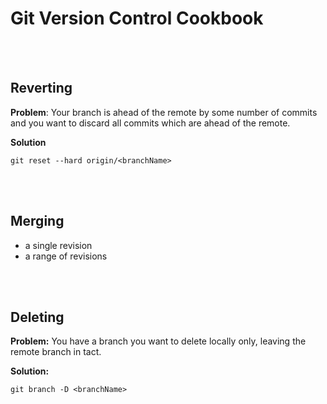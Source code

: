 # Git Version Control Cookbook

<br/></br>
## Reverting
**Problem**: Your branch is ahead of the remote by some number of commits and you want to discard all commits which are 
ahead of the remote.

**Solution**
~~~
git reset --hard origin/<branchName>
~~~



<br/></br>
## Merging
* a single revision 
* a range of revisions



<br/></br>
## Deleting
**Problem:** You have a branch you want to delete locally only, leaving the remote branch
in tact.

**Solution:**
~~~
git branch -D <branchName>
~~~